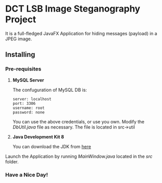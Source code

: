 # DCT LSB Image Steganography Project
It is a full-fledged JavaFX Application for hiding messages (payload) in a JPEG image.

## Installing
### Pre-requisites
1. <b>MySQL Server</b>
 
    The confuguration of MySQL DB is:
    ```mysql
    server: localhost
    port: 3306
    username: root
    password: none
    ```
    You can use the above credentials, or use you own.
    Modify the *DbUtil.java* file as necessary. The file is located in src->util
    
2. **Java Development Kit 8**

    You can download the JDK from [here](https://www.oracle.com/technetwork/java/javase/downloads/jdk8-downloads-2133151.html)
    
Launch the Application by running *MainWindow.java* located in the *src* folder.
### Have a Nice Day!